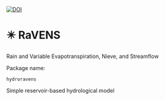 [![DOI](https://zenodo.org/badge/199317220.svg)](https://zenodo.org/badge/latestdoi/199317220)


# :eight_pointed_black_star: RaVENS
Rain and Variable Evapotranspiration, Nieve, and Streamflow

Package name:
```
hydroravens
```

Simple reservoir-based hydrological model
